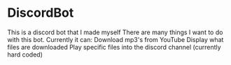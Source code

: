 # DiscordBot
This is a discord bot that I made myself
There are many things I want to do with this bot.
Currently it can:
Download mp3's from YouTube
Display what files are downloaded
Play specific files into the discord channel (currently hard coded)
